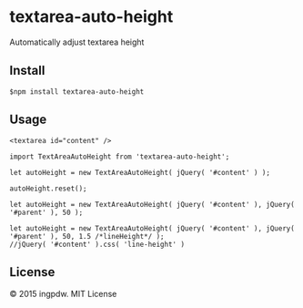 # textarea-auto-height
Automatically adjust textarea height

## Install

```
$npm install textarea-auto-height
```

## Usage

```
<textarea id="content" />
```

```
import TextAreaAutoHeight from 'textarea-auto-height';

let autoHeight = new TextAreaAutoHeight( jQuery( '#content' ) );

autoHeight.reset();

let autoHeight = new TextAreaAutoHeight( jQuery( '#content' ), jQuery( '#parent' ), 50 );

let autoHeight = new TextAreaAutoHeight( jQuery( '#content' ), jQuery( '#parent' ), 50, 1.5 /*lineHeight*/ );
//jQuery( '#content' ).css( 'line-height' )

```

## License
© 2015 ingpdw. MIT License
